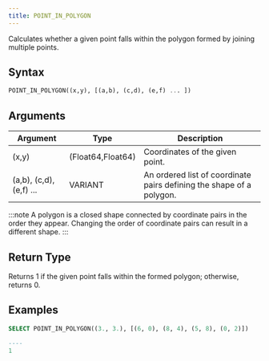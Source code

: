 ```yaml
---
title: POINT_IN_POLYGON
---
```


Calculates whether a given point falls within the polygon formed by joining multiple points.

## Syntax

```sql
POINT_IN_POLYGON((x,y), [(a,b), (c,d), (e,f) ... ])
```

## Arguments

| Argument                | Type              | Description                                                         |
|-------------------------|-------------------|---------------------------------------------------------------------|
| (x,y)                   | (Float64,Float64) | Coordinates of the given point.                                     |
| (a,b), (c,d), (e,f) ... | VARIANT           | An ordered list of coordinate pairs defining the shape of a polygon.|

:::note
A polygon is a closed shape connected by coordinate pairs in the order they appear. Changing the order of coordinate pairs can result in a different shape.
:::

## Return Type

Returns 1 if the given point falls within the formed polygon; otherwise, returns 0.

## Examples

```sql
SELECT POINT_IN_POLYGON((3., 3.), [(6, 0), (8, 4), (5, 8), (0, 2)])

----
1
```